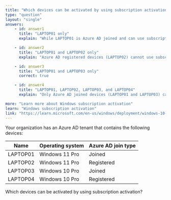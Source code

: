 ```yaml
---
title: "Which devices can be activated by using subscription activation?"
type: "question"
layout: "single"
answers:
    - id: answer1
      title: "LAPTOP01 only"
      explain: "While LAPTOP01 is Azure AD joined and can use subscription activation, LAPTOP03 is also eligible since it is Azure AD joined as well."

    - id: answer2
      title: "LAPTOP01 and LAPTOP02 only"
      explain: "Azure AD registered devices (LAPTOP02) cannot use subscription activation. Only Azure AD joined devices can."

    - id: answer3
      title: "LAPTOP01 and LAPTOP03 only"
      correct: true

    - id: answer4
      title: "LAPTOP01, LAPTOP02, LAPTOP03, and LAPTOP04"
      explain: "Only Azure AD joined devices (LAPTOP01 and LAPTOP03) can use subscription activation. Azure AD registered devices (LAPTOP02 and LAPTOP04) are not eligible."

more: "Learn more about Windows subscription activation"
learn: "Windows subscription activation"
link: "https://learn.microsoft.com/en-us/windows/deployment/windows-10-subscription-activation"
---
```

Your organization has an Azure AD tenant that contains the following devices:

| Name      | Operating system   | Azure AD join type |
|-----------|-------------------|-------------------|
| LAPTOP01  | Windows 11 Pro    | Joined           |
| LAPTOP02  | Windows 11 Pro    | Registered       |
| LAPTOP03  | Windows 10 Pro    | Joined           |
| LAPTOP04  | Windows 10 Pro    | Registered       |

Which devices can be activated by using subscription activation?
